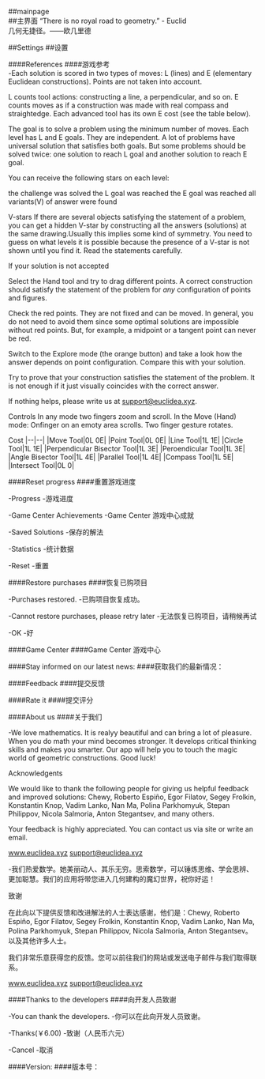 ##mainpage  
##主界面 
“There is no royal road to geometry.” - Euclid  
几何无捷径。——欧几里德

##Settings
##设置

####References
####游戏参考  
-Each solution is scored in two types of moves: L (lines) and E (elementary Euclidean constructions). Points are not taken into account.

L counts tool actions: constructing a line, a perpendicular, and so on. E counts moves as if a construction was made with real compass and straightedge. Each advanced tool has its own E cost (see the table below).

The goal is to solve a problem using the minimum number of moves. Each level has L and E goals. They are independent. A lot of problems have universal solution that satisfies both goals. But some problems should be solved twice: one solution to reach L goal and another solution to reach E goal.

You can receive the following stars on each level:

the challenge was solved
the L goal was reached
the E goal was reached
all variants(V) of answer were found

V-stars
If there are several objects satisfying the statement of a problem, you can get a hidden V-star by constructing all the answers (solutions) at the same drawing.Usually this implies some kind of symmetry. You need to guess on what levels it is possible because the presence of a V-star is not shown until you find it. Read the statements carefully.

If your solution is not accepted

Select the Hand tool and try to drag different points. A correct construction should satisfy the statement of the problem for *any* configuration of points and figures.

Check the red points. They are not fixed and can be moved. In general, you do not need to avoid them since some optimal solutions are impossible without red points. But, for example, a midpoint or a tangent point can never be red.

Switch to the Explore mode (the orange button) and take a look how the answer depends on point configuration. Compare this with your solution.

Try to prove that your construction satisfies the statement of the problem. It is not enough if it just visually coincides with the correct answer.

If nothing helps, please write us at support@euclidea.xyz.

Controls
In any mode two fingers zoom and scroll.
In the Move (Hand) mode:
Onfinger on an emoty area scrolls.
Two finger gesture rotates.

Cost
|--|--|
|Move Tool|0L 0E|
|Point Tool|0L 0E|
|Line Tool|1L 1E|
|Circle Tool|1L 1E|
|Perpendicular Bisector Tool|1L 3E|
|Peroendicular Tool|1L 3E|
|Angle Bisector Tool|1L 4E|
|Parallel Tool|1L 4E|
|Compass Tool|1L 5E|
|Intersect Tool|0L 0|


####Reset progress
####重置游戏进度

-Progress
-游戏进度

-Game Center Achievements
-Game Center 游戏中心成就

-Saved Solutions
-保存的解法

-Statistics
-统计数据

-Reset
-重置

####Restore purchases
####恢复已购项目

-Purchases restored.
-已购项目恢复成功。

-Cannot restore purchases, please retry later
-无法恢复已购项目，请稍候再试

-OK
-好

####Game Center
####Game Center 游戏中心

####Stay informed on our latest news:
####获取我们的最新情况：

####Feedback
####提交反馈

####Rate it
####提交评分

####About us
####关于我们  

-We love mathematics. It is realyy beautiful and can bring a lot of pleasure. When you do math your mind becomes stronger. It develops critical thinking skills and makes you smarter. Our app will help you to touch the magic world of geometric constructions. Good luck!

Acknowledgents

We would like to thank the following people for giving us helpful feedback and improved solutions: Chewy, Roberto Espiño, Egor Filatov, Segey Frolkin, Konstantin Knop, Vadim Lanko, Nan Ma, Polina Parkhomyuk, Stepan Philippov, Nicola Salmoria, Anton Stegantsev, and many others.

Your feedback is highly appreciated. You can contact us via site or write an email.

www.euclidea.xyz    support@euclidea.xyz  

-我们热爱数学。她美丽动人、其乐无穷。思索数学，可以锤炼思维、学会思辨、更加聪慧。我们的应用将带您进入几何建构的魔幻世界，祝你好运！ 

致谢  

在此向以下提供反馈和改进解法的人士表达感谢，他们是：Chewy, Roberto Espiño, Egor Filatov, Segey Frolkin, Konstantin Knop, Vadim Lanko, Nan Ma, Polina Parkhomyuk, Stepan Philippov, Nicola Salmoria, Anton Stegantsev。以及其他许多人士。  

我们非常乐意获得您的反馈。您可以前往我们的网站或发送电子邮件与我们取得联系。  

www.euclidea.xyz    support@euclidea.xyz  

####Thanks to the developers
####向开发人员致谢  

-You can thank the developers.
-你可以在此向开发人员致谢。

-Thanks(￥6.00)
-致谢（人民币六元）

-Cancel
-取消

####Version:
####版本号：

